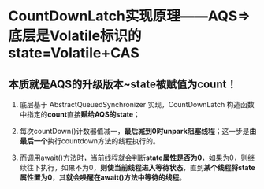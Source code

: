 # CountDownLatch实现原理——AQS=>底层是Volatile标识的state=Volatile+CAS

## 本质就是AQS的升级版本~state被赋值为count！

1. 底层基于 AbstractQueuedSynchronizer 实现，CountDownLatch 构造函数中指定的**count**直接**赋给AQS的state**； 

2. 每次countDown()计数器值减一，**最后减到0时unpark阻塞线程**；这一步是**由最后一个**执行countdown方法的线程执行的。 

3. 而调用await()方法时，当前线程就会判断**state属性是否为0**，如果为0，则继续往下执行，如果不为0，**则使当前线程进入等待状态**，直到**某个线程将state属性置为0**，其**就会唤醒在await()方法中等待的线程**。

